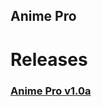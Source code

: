 ## Anime Pro

# Releases

### [Anime Pro v1.0a](https://drive.google.com/file/d/1VIrZ-5x_4Hkj00Re2xyW8Tcz878m69GU/view?usp=sharing)
